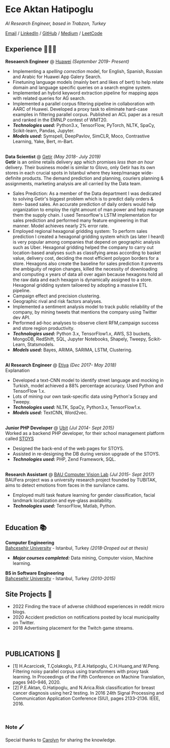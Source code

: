 # Ece Aktan Hatipoglu
_AI Research Engineer, based in Trabzon, Turkey_ <br>

[Email](mailto:eceaktanhatipoglu@gmail.com) / [LinkedIn](https://www.linkedin.com/in/ecehtp/) / [GitHub](https://github.com/pinareceaktan) / [Medium](https://medium.com/@pinareceaktan) / [LeetCode](https://leetcode.com/eceaktanhatipoglu/)


## Experience 👩🏻‍💻
**Reseaerch Engineer** @ [Huawei](https://www.huawei.com/tr/) _(September 2019- Present)_<br>
- Implementing a _spelling correction_ model, for English, Spanish, Russian and Arabic for Huawei App Galery Search.
- Finetuning language models (mainly bert and likes of bert) to help relate domain and language specific queries on a search engine system.
- Implemented an hybrid keyword extraction pipeline for mapping apps with related queries for AG search.
- Implemented a parallel corpus filtering pipeline in collaboration with AARC of
Huawei. Developed a proxy task to eliminate hard-case examples in filtering parallel corpus. Published an ACL paper as a result and ranked in the EMNLP contest of WMT20.
- **_Technologies used:_** Python3.x, TensorFlow, PyTorch, NLTK, SpaCy, Scikit-learn, Pandas, Jupyter.
- **_Models used:_** Symspell, DeepPavlov, SimCLR, Moco, Contrastive Learning, Yake, Bert, m-Bart.
<br><br>

**Data Scientist** @ [Getir](https://getir.com/) _(May 2018- July 2019)_<br>
**Getir** is an online retails delivery app which promises _less than an hour_ delivery. Their business model is similar to Glovo, only Getir has its own stores in each crucial spots in Istanbul where they keep/manage wide-definite products. The demand prediction and planning, couriers planning & assignments, marketing analysis are all carried by the Data team. 
- Sales Prediction: As a member of the Data department I was dedicated to solving Getir's biggest problem which is to predict daily orders & item- based sales. An accurate prediction of daily orders would help organization to employ the right amount of man power and help manage them the supply chain. I used Tensorflow's LSTM implementation for sales prediction and performed many feature engineering in that manner. Model achieves nearly 2% error rate.
- Employed regional hexagonal gridding system: To perform sales prediction I created a hexagonal gridding system which (as later I heard) is very popular among companies that depend on geographic analysis such as Uber. Hexagonal gridding helped the company to carry out location-based analyses such as classifying areas according to basket value, delivery cost, deciding the most efficient polygon borders for a store. Hexagons also create the baseline for sales prediction it prevents the ambiguity of region changes, killed the necessity of downloading and computing x years of data all over again because hexagons hold all the raw data and each hexagon is dynamically assigned to a store. Hexagonal gridding system tailoered by adopting a massive ETL
pipeline.  
- Campaign effect and precision clustering.  
- Geographic rival and risk factors analyses.  
- Implemented a sentiment analysis model to track public reliability of the company, by mining tweets that mentions the company using Twitter dev API.  
- Performed ad-hoc analyses to observe client RFM,campaign success and store region productivity.  
- **_Technologies used:_** Python 3.x, TensorFlow1.x, AWS, S3 buckets, MongoDB, RedShift, SQL, Jupyter Notebooks, Shapely, Tweepy, Scikit-Learn, Statsmodels.
- **_Models used:_** Bayes, ARIMA, SARIMA, LSTM, Clustering.
<br><br>

**AI Research Engineer** @ [Etiya](https://www.etiya.com/tr) _(Dec 2017- May 2018)_<br>
Explanation
- Developed a text-CNN model to identify street language and mocking in Turkish, model achieved a 88% percentage accuracy. Used Python and TensorFlow 1.x. 
- Lots of mining our own task-specific data using Python'a Scrapy and Tweepy.
- **_Technologies used:_** NLTK, SpaCy, Python3.x, TensorFlow1.x.
- **_Models used:_** TextCNN, Word2vec.
<br><br>

**Junior PHP Developer** @ [Ubit](https://www.ubit.com.tr/) _(Jul 2014- Sept 2015)_<br>
Worked as a backend PHP developer, for their school management platform called [STOYS](https://stoys.co/)
- Designed the back-end of the web pages for STOYS.
- Assisted in re-designing the DB during version upgrade of the STOYS.
- **_Technologies used:_** PHP, Zend Framework, SQL.
<br><br>

**Research Assistant** @ [BAU Computer Vision Lab](https://bau.edu.tr/) _(Jul 2015- Sept 2017)_<br>
BAUFera project was a university research project founded by TUBITAK, aims to detect emotions from faces in the survilance cams.   
- Employed multi task feature learning for gender classification, facial landmark localization and eye-glass availability.
- **_Technologies used:_** TensorFlow, Matlab, Python.
<br><br>


## Education 📚
**Computer Engineering** <br>
[Bahcesehir University](https://bau.edu.tr/) - Istanbul, Turkey _(2018-Droped out at thesis)_
- **_Major courses completed:_** Data mining, Computer vision, Machine learning. 

**BS in Software Engineering** <br>
[Bahcesehir University](https://bau.edu.tr/) - Istanbul, Turkey _(2010-2015)_
<br>

## Site Projects 🐝
- 2022 Finding the trace of adverse childhood experiences in reddit micro blogs.
- 2020 Accident prediction on notifications posted by local municipality on Twitter. 
- 2018 Advertising placement for the Twitch game streams.
<br>

## PUBLICATIONS 🔦
  
- [1] H.Acarcicek, T.Çolakoglu, P.E.A.Hatipoglu, C.H.Huang,and W.Peng. Filtering noisy parallel corpus using transformers with proxy task learning. In Proceedings of the Fifth Conference on Machine Translation, pages 940–946, 2020.
- [2] P.E.Aktan, G.Hatipoglu, and N.Arica.Risk classification for breast cancer diagnosis using her2 testing. In 2016 24th Signal Processing and Communication Application Conference (SIU), pages 2133–2136. IEEE, 2016.
<br>

### Note 🖌
Special thanks to [Carolyn](https://workwithcarolyn.com/blog/digital-cv-guide) for sharing the knowledge.

